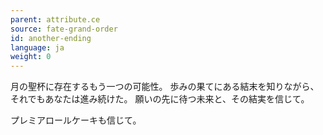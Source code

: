 ```yaml
---
parent: attribute.ce
source: fate-grand-order
id: another-ending
language: ja
weight: 0
---
```


月の聖杯に存在するもう一つの可能性。
歩みの果てにある結末を知りながら、それでもあなたは進み続けた。
願いの先に待つ未来と、その結実を信じて。

プレミアロールケーキも信じて。
